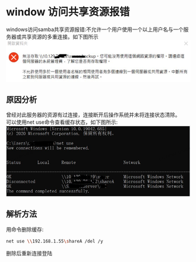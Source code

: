 # window 访问共享资源报错

windows访问samba共享资源报错:不允许一个用户使用一个以上用户名与一个服务器或共享资源的多重连接。如下图所示  
![多重连接](/imgs/windwos/net-use.PNG)

## 原因分析

曾经对此服务器的资源有过连接，连接断开后操作系统并未将连接状态清除。  
可以使用net use命令查看缓存状态，如下图所示:  
![net use](/imgs/windwos/net-use-1.PNG)

## 解析方法

用命令删除缓存:

```sh
net use \\192.168.1.55\shareA /del /y
```

删除后重新连接登陆

<Vssue :title="$title" :options="{ locale: 'zh' }" />